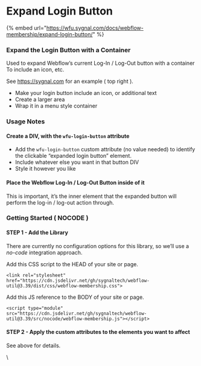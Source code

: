 # Expand Login Button

{% embed url="https://wfu.sygnal.com/docs/webflow-membership/expand-login-button/" %}

### Expand the Login Button with a Container <a href="#expand-the-login-button-with-a-container" id="expand-the-login-button-with-a-container"></a>

Used to expand Webflow’s current Log-In / Log-Out button with a container To include an icon, etc.

See https://sygnal.com for an example ( top right ).

* Make your login button include an icon, or additional text
* Create a larger area
* Wrap it in a menu style container

### Usage Notes <a href="#usage-notes" id="usage-notes"></a>

#### Create a DIV, with the `wfu-login-button` attribute <a href="#create-a-div-with-the-wfu-login-button-attribute" id="create-a-div-with-the-wfu-login-button-attribute"></a>

* Add the `wfu-login-button` custom attribute (no value needed) to identify the clickable “expanded login button” element.
* Include whatever else you want in that button DIV
* Style it however you like

#### Place the Webflow Log-In / Log-Out Button inside of it <a href="#place-the-webflow-log-in--log-out-button-inside-of-it" id="place-the-webflow-log-in--log-out-button-inside-of-it"></a>

This is important, it’s the inner element that the expanded button will perform the log-in / log-out action through.

### Getting Started ( NOCODE ) <a href="#getting-started-nocode" id="getting-started-nocode"></a>

#### STEP 1 - Add the Library <a href="#step-1---add-the-library" id="step-1---add-the-library"></a>

There are currently no configuration options for this library, so we’ll use a _no-code_ integration approach.

Add this CSS script to the HEAD of your site or page.

```
<link rel="stylesheet" href="https://cdn.jsdelivr.net/gh/sygnaltech/webflow-util@3.39/dist/css/webflow-membership.css">
```

Add this JS reference to the BODY of your site or page.

```
<script type="module" src="https://cdn.jsdelivr.net/gh/sygnaltech/webflow-util@3.39/src/nocode/webflow-membership.js"></script>
```

#### STEP 2 - Apply the custom attributes to the elements you want to affect <a href="#step-2---apply-the-custom-attributes-to-the-elements-you-want-to-affect" id="step-2---apply-the-custom-attributes-to-the-elements-you-want-to-affect"></a>

See above for details.

\

